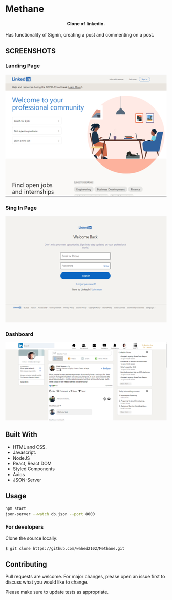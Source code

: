 # Methane

<h4 align="center">Clone of linkedin.</h4>
Has functionality of Signin, creating a post and commenting on a post.

<h2>SCREENSHOTS</h2>
<h3>Landing Page</h3>

![screenshot](./readmeImages/ss1.PNG)

<h3>Sing In Page</h3>

![screenshot](./readmeImages/ss2.PNG)

<h3>Dashboard</h3>

![screenshot](./readmeImages/Dashboard.PNG)

## Built With
- HTML and CSS.
- Javascript.
- NodeJS
- React, React DOM
- Styled Components
- Axios
- JSON-Server

## Usage

```bash
npm start
json-server --watch db.json --port 8000
```


### For developers
Clone the source locally:
```sh
$ git clone https://github.com/wahed2102/Methane.git
```
## Contributing
Pull requests are welcome. For major changes, please open an issue first to discuss what you would like to change.

Please make sure to update tests as appropriate.
